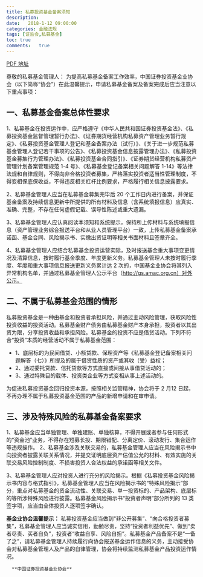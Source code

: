 ```yaml
---
title: 私募投资基金备案须知
description:
date:	2018-1-12 09:00:00
categories:	金融法规
tags: [证监会,私募基金]
toc: true
comments:	true
---
```


[PDF 地址](https://ambers.amac.org.cn/web/app/static/template/privateInvestmentNotice.pdf)

尊敬的私募基金管理人：
为提高私募基金备案工作效率，中国证券投资基金业协会（以下简称“协会”）在此温馨提示，申请私募基金备案及备案完成后应当注意以下重点事项：

## 一、私募基金备案总体性要求

1、私募基金在投资运作中，应严格遵守《中华人民共和国证券投资基金法》、《私募投资基金监督管理暂行办法》、《证券期货经营机构私募资产管理业务暂行规定》、《私募投资基金管理人登记和基金备案办法（试行）》、《关于进一步规范私募基金管理人登记若干事项的公告》、《私募投资基金信息披露管理办法》、《私募投资基金募集行为管理办法》、《私募投资基金合同指引》、《证券期货经营机构私募资产管理计划备案管理规范 1-4 号》、《私募基金登记备案相关问题解答 1-14》等法律法规和自律规则，不得向非合格投资者募集，严格落实投资者适当性管理制度，不得变相保底保收益，不得违反相关杠杆比例要求，严格履行相关信息披露要求。

2、私募基金管理人应当在私募基金募集完毕后 20 个工作日内进行备案，并保证基金备案及持续信息更新中所提供的所有材料及信息（含系统填报信息）应真实、准确、完整，不存在任何虚假记载、误导性陈述或重大遗漏。

3、私募基金管理人应认真阅读本须知和系统提示，保持所上传材料与系统填报信息（资产管理业务综合报送平台和从业人员管理平台）一致，上传私募基金备案承诺函、基金合同、风险揭示书、实缴出资证明等相关书面材料且签章齐全。

4、私募基金管理人应结合私募基金投资运营实际，及时报送基金重大事项变更情况及清算信息，按时履行基金季度、年度更新义务。私募基金管理人未按时履行季度、年度和重大事项信息报送更新义务累计达 2 次的，中国基金业协会将其列入异常机构名单，并通过私募基金管理人公示平台（http://gs.amac.org.cn）对外公示。

## 二、不属于私募基金范围的情形

私募投资基金是一种由基金和投资者承担风险，并通过主动风险管理，获取风险性投资收益的投资活动。私募基金财产债务由私募基金财产本身承担，投资者以其出资为限，分享投资收益和承担风险。私募基金的投资不应是借贷活动。下列不符合“投资”本质的经营活动不属于私募基金范围：

* 1、底层标的为民间借贷、小额贷款、保理资产等《私募基金登记备案相关问题解答（七）》所提及的属于借贷性质的资产或其收（受）益权；
* 2、通过委托贷款、信托贷款等方式直接或间接从事借贷活动的；
* 3、通过特殊目的载体、投资类企业等方式变相从事上述活动的。

为促进私募投资基金回归投资本源，按照相关监管精神，协会将于 2 月12 日起，不再办理不属于私募投资基金范围的产品的新增申请和在审申请。

## 三、涉及特殊风险的私募基金备案要求

1、私募基金应当单独管理、单独建账、单独核算，不得开展或者参与任何形式的“资金池”业务，不得存在短募长投、期限错配、分离定价、滚动发行、集合运作等违规操作。
2、私募基金涉及关联交易的，私募基金管理人应当在风险揭示书中向投资者披露关联关系情况，并提交证明底层资产估值公允的材料、有效实施的关联交易风险控制制度、不损害投资人合法权益的承诺函等相关文件。

3、私募基金管理人应对投资人进行充分的风险揭示。根据《私募投资基金风险揭示书内容与格式指引》，私募基金管理人应当在风险揭示书的“特殊风险揭示”部分，重点对私募基金的资金流动性、关联交易、单一投资标的、产品架构、底层标的等所涉特殊风险进行披露。私募基金风险揭示书“投资者声明”部分所列的 13 类签字项，应当由全体投资人逐项签字确认。

**基金业协会温馨提示：** 私募投资基金应当做到“非公开募集”、“向合格投资者募集”，私募基金管理人应当诚实信用，勤勉尽责，坚持“投资者利益优先”、做到“卖者尽责、买者自负”，投资者“收益自享、风险自担”。私募基金产品备案不是“一备了之”，请私募基金管理人持续履行向协会报送基金运作信息的义务，主动接受协会对私募基金管理人及产品的自律管理，协会将持续监测私募基金产品投资运作情况。

      **中国证券投资基金业协会**
